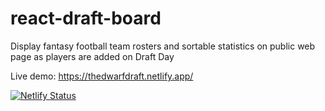 # react-draft-board
Display fantasy football team rosters and sortable statistics on public web page as players are added on Draft Day

Live demo: https://thedwarfdraft.netlify.app/

[![Netlify Status](https://api.netlify.com/api/v1/badges/72d29d80-c3eb-45de-9357-0b8749dc1f01/deploy-status)](https://app.netlify.com/sites/thedwarfdraft/deploys)
